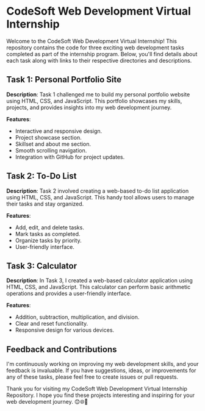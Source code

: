 # CodeSoft Web Development Virtual Internship

Welcome to the CodeSoft Web Development Virtual Internship! This repository contains the code for three exciting web development tasks completed as part of the internship program. Below, you'll find details about each task along with links to their respective directories and descriptions.



## Task 1: Personal Portfolio Site

**Description**: Task 1 challenged me to build my personal portfolio website using HTML, CSS, and JavaScript. This portfolio showcases my skills, projects, and provides insights into my web development journey.
<!--
**Repository**: [Task 1 - Personal Portfolio](https://github.com/Mohasindawal/CodeSoft/tree/main/Task2-Portfolio)

**Live**: [Task 1 - Personal Portfolio](https://yourusername.github.io/Portfolio/) -->

**Features**:
- Interactive and responsive design.
- Project showcase section.
- Skillset and about me section.
- Smooth scrolling navigation.
- Integration with GitHub for project updates.

## Task 2: To-Do List

**Description**: Task 2 involved creating a web-based to-do list application using HTML, CSS, and JavaScript. This handy tool allows users to manage their tasks and stay organized.

<!--
**Repository**: [Task 2 - To-Do List](https://github.com/YourUsername/CodeSoftIntern/tree/main/Task3-TodoList)
-->
**Features**:
- Add, edit, and delete tasks.
- Mark tasks as completed.
- Organize tasks by priority.
- User-friendly interface.

## Task 3: Calculator

**Description**: In Task 3, I created a web-based calculator application using HTML, CSS, and JavaScript. This calculator can perform basic arithmetic operations and provides a user-friendly interface.


**Features**:
- Addition, subtraction, multiplication, and division.
- Clear and reset functionality.
- Responsive design for various devices.

## Feedback and Contributions

I'm continuously working on improving my web development skills, and your feedback is invaluable. If you have suggestions, ideas, or improvements for any of these tasks, please feel free to create issues or pull requests.

Thank you for visiting my CodeSoft Web Development Virtual Internship Repository. I hope you find these projects interesting and inspiring for your web development journey. 😊🌐🚀
